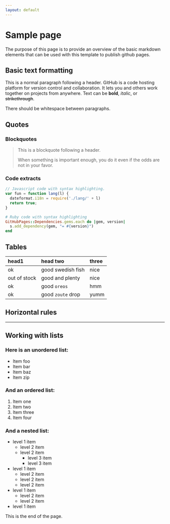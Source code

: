 ```yaml
---
layout: default
---
```

# Sample page
The purpose of this page is to provide an overview of the basic markdown elements that can be used with this template to publish github pages.

## Basic text formatting

This is a normal paragraph following a header. GitHub is a code hosting platform for version control and collaboration. It lets you and others work together on projects from anywhere.
Text can be **bold**, _italic_, or ~~strikethrough~~.

There should be whitespace between paragraphs.

## Quotes

### Blockquotes

> This is a blockquote following a header.
>
> When something is important enough, you do it even if the odds are not in your favor.

### Code extracts

```js
// Javascript code with syntax highlighting.
var fun = function lang(l) {
  dateformat.i18n = require('./lang/' + l)
  return true;
}
```

```ruby
# Ruby code with syntax highlighting
GitHubPages::Dependencies.gems.each do |gem, version|
  s.add_dependency(gem, "= #{version}")
end
```

## Tables

| head1        | head two          | three |
|:-------------|:------------------|:------|
| ok           | good swedish fish | nice  |
| out of stock | good and plenty   | nice  |
| ok           | good `oreos`      | hmm   |
| ok           | good `zoute` drop | yumm  |

## Horizontal rules 

* * *

## Working with lists

### Here is an unordered list:

*   Item foo
*   Item bar
*   Item baz
*   Item zip

### And an ordered list:

1.  Item one
1.  Item two
1.  Item three
1.  Item four

### And a nested list:

- level 1 item
  - level 2 item
  - level 2 item
    - level 3 item
    - level 3 item
- level 1 item
  - level 2 item
  - level 2 item
  - level 2 item
- level 1 item
  - level 2 item
  - level 2 item
- level 1 item

This is the end of the page.
